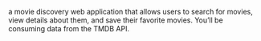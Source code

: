 a movie discovery web application that allows users to search for movies, view details about them, and save their favorite movies. You’ll be consuming data from the TMDB API.
 
 
